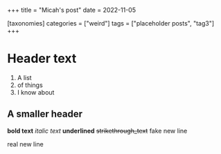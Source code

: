 +++
title = "Micah's post"
date = 2022-11-05

[taxonomies]
categories = ["weird"]
tags = ["placeholder posts", "tag3"]
+++

# Header text

1. A list
5. of things
8. I know about

## A smaller header

**bold text** *italic text* __underlined__ ~~strikethrough_text~~
fake new line

real new line